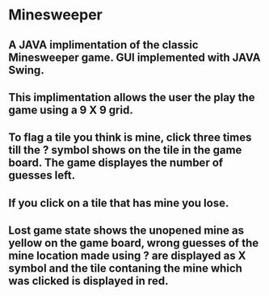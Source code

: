 # Minesweeper
## A JAVA implimentation of the classic Minesweeper game. GUI implemented with JAVA Swing.
## This implimentation allows the user the play the game using a 9 X 9 grid.
## To flag a tile you think is mine, click three times till the ? symbol shows on the tile in the game board. The game displayes the number of guesses left.
## If you click on a tile that has mine you lose.
## Lost game state shows the unopened mine as yellow on the game board, wrong guesses of the mine location made using ? are displayed as X symbol and the tile contaning the mine which was clicked is displayed in red.

